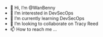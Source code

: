 - 👋 Hi, I’m @WanBenny
- 👀 I’m interested in DevSecOps
- 🌱 I’m currently learning DevSecOps
- 💞️ I’m looking to collaborate on Tracy Reed
- 📫 How to reach me ...

<!---
WanBenny/WanBenny is a ✨ special ✨ repository because its `README.md` (this file) appears on your GitHub profile.
You can click the Preview link to take a look at your changes.
--->
